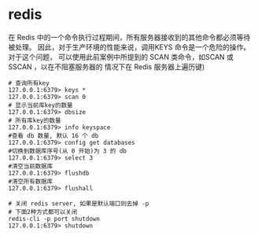# redis

在 Redis 中的一个命令执行过程期间，所有服务器接收到的其他命令都必须等待被处理。
因此，对于生产环境的性能来说，调用KEYS 命令是一个危险的操作。 对于这个问题，
可以使用此前案例中所提到的 SCAN 类命令，如SCAN 或 SSCAN ，以在不阻塞服务器的
情况下在 Redis 服务器上遍历键)

```shell
# 查询所有key
127.0.0.1:6379> keys *
127.0.0.1:6379> scan 0
# 显示当前库key的数量
127.0.0.1:6379> dbsize
# 所有库key的数量
127.0.0.1:6379> info keyspace
#查看 db 数量, 默认 16 个 db
127.0.0.1:6379> config get databases
#切换到数据库序号(从 0 开始)为 3 的 db
127.0.0.1:6379> select 3
#清空当前数据库
127.0.0.1:6379> flushdb
#清空所有数据库
127.0.0.1:6379> flushall

# 关闭 redis server, 如果是默认端口则去掉 -p
# 下面2种方式都可以关闭
redis-cli -p port shutdown
127.0.0.1:6379> shutdown
```
